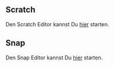 ## Scratch

Den Scratch Editor kannst Du [hier](https://scratch.mit.edu/projects/editor) starten.


## Snap

Den Snap Editor kannst Du [hier](http://snap.berkeley.edu/snapsource/snap.html) starten.
